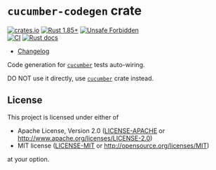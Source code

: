 `cucumber-codegen` crate
========================

[![crates.io](https://img.shields.io/crates/v/cucumber-codegen.svg?maxAge=2592000 "crates.io")](https://crates.io/crates/cucumber-codegen)
[![Rust 1.85+](https://img.shields.io/badge/rustc-1.85+-lightgray.svg "Rust 1.85+")](https://blog.rust-lang.org/2025/02/20/Rust-1.85.0.html)
[![Unsafe Forbidden](https://img.shields.io/badge/unsafe-forbidden-success.svg "Unsafe forbidden")](https://github.com/rust-secure-code/safety-dance)\
[![CI](https://github.com/cucumber-rs/cucumber/actions/workflows/ci.yml/badge.svg?branch=main "CI")](https://github.com/cucumber-rs/cucumber/actions?query=workflow%3ACI+branch%3Amain)
[![Rust docs](https://docs.rs/cucumber-codegen/badge.svg "Rust docs")](https://docs.rs/cucumber-codegen)

- [Changelog](https://github.com/cucumber-rs/cucumber/blob/main/codegen/CHANGELOG.md)

Code generation for [`cucumber`] tests auto-wiring.

DO NOT use it directly, use [`cucumber`] crate instead.




## License

This project is licensed under either of

* Apache License, Version 2.0 ([LICENSE-APACHE](https://github.com/cucumber-rs/cucumber/blob/main/LICENSE-APACHE) or <http://www.apache.org/licenses/LICENSE-2.0>)
* MIT license ([LICENSE-MIT](https://github.com/cucumber-rs/cucumber/blob/main/LICENSE-MIT) or <http://opensource.org/licenses/MIT>)

at your option.




[`cucumber`]: https://docs.rs/cucumber
